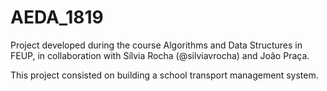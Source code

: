 # AEDA_1819
Project developed during the course Algorithms and Data Structures in FEUP, in collaboration with Sílvia Rocha (@silviavrocha) and João Praça.

This project consisted on building a school transport management system.
